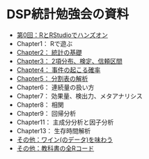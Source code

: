 # DSP統計勉強会の資料

- [第0回：RとRStudioでハンズオン](https://github.com/iypod/DSPsession/blob/master/docs/session0_RStudio.md)
- Chapter1： Rで遊ぶ
- [Chapter2： 統計の基礎](https://github.com/iypod/DSPsession/blob/master/docs/Chapter2.md)
- [Chapter3： 2項分布、検定、信頼区間](https://github.com/iypod/DSPsession/blob/master/docs/Chapter3.md)
- [Chapter4： 事件の起こる確率](https://github.com/iypod/DSPsession/blob/master/docs/Chapter4.md)
- [Chapter5： 分割表の解析](https://github.com/iypod/DSPsession/blob/master/docs/Chapter5.md)
- Chapter6： 連続量の扱い方
- Chapter7： 効果量、検出力、メタアナリシス
- Chapter8： 相関
- Chapter9： 回帰分析
- Chapter11： 主成分分析と因子分析
- Chapter13： 生存時間解析
- [その他：ワイン(のデータ)を味わう](https://github.com/iypod/DSPsession/blob/master/docs/Wine_data.md)
- [その他：教科書の全Rコード](https://github.com/okumuralab/RforFun/blob/master/code.md)
